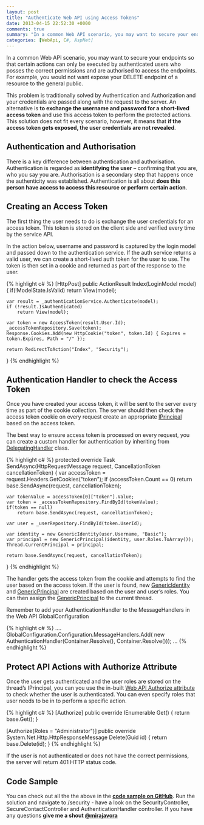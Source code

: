 ```yaml
---
layout: post
title: "Authenticate Web API using Access Tokens"
date: 2013-04-15 22:52:30 +0000
comments: true
summary: "In a common Web API scenario, you may want to secure your endpoints so that certain actions can only be executed by authenticated users who posses the correct permissions and are authorised to access the endpoints. For example, you would not want expose your DELETE endpoint of a resource to the general public.This problem is traditionally solved by Authentication and Authorization and your credentials are passed along with the request to the server. An alternative is to exchange the username and password for a short-lived access token and use this access token to perform the protected actions. This solution does not fit every scenario,  however, it means that if the access token gets exposed, the user credentials are not revealed."
categories: [WebApi, C#, AspNet]
---
```


In a common Web API scenario, you may want to secure your endpoints so that certain actions can only be executed by authenticated users who posses the correct permissions and are authorised to access the endpoints. For example, you would not want expose your DELETE endpoint of a resource to the general public.
<!--more-->

This problem is traditionally solved by Authentication and Authorization and your credentials are passed along with the request to the server. An alternative is **to exchange the username and password for a short-lived access token** and use this access token to perform the protected actions. This solution does not fit every scenario,  however, it means that **if the access token gets exposed, the user credentials are not revealed**. 

Authentication and Authorisation
-------------------

There is a key difference between authentication and authorisation. Authentication is regarded as **identifying the user** – confirming that you are, who you say you are. Authorisation is a secondary step that happens once the authenticity was established. Authentication is all about **does this person have access to access this resource or perform certain action**.

Creating an Access Token
-------------------

The first thing the user needs to do is exchange the user credentials for an access token. This token is stored on the client side and verified every time by the service API.

In the action below, username and password is captured by the login model and passed down to the authentication service. If the auth service returns a valid user, we can create a short-lived auth token for the user to use. The token is then set in a cookie and returned as part of the response to the user.

{% highlight c# %}
[HttpPost]
public ActionResult Index(LoginModel model)
{
    if(!ModelState.IsValid)
        return View(model);
 
    var result = _authenticationService.Authenticate(model);
    if (!result.IsAuthenticated)
        return View(model);
 
    var token = new AccessToken(result.User.Id);
    _accessTokenRepository.Save(token);
    Response.Cookies.Add(new HttpCookie("token", token.Id) { Expires = token.Expires, Path = "/" });
 
    return RedirectToAction("Index", "Security");
}
{% endhighlight %}
 

Authentication Handler to check the Access Token
-------------------

Once you have created your access token, it will be sent to the server every time as part of the cookie collection. The server should then check the access token cookie on every request create an appropriate [IPrincipal](http://msdn.microsoft.com/en-us/library/system.security.principal.iprincipal.aspx) based on the access token.

The best way to ensure access token is processed on every request, you can create a custom handler for authentication by inheriting from [DelegatingHandler](http://msdn.microsoft.com/en-gb/library/system.net.http.delegatinghandler.aspx) class.

{% highlight c# %}
protected override Task<HttpResponseMessage> SendAsync(HttpRequestMessage request, CancellationToken cancellationToken)
{
    var accessToken = request.Headers.GetCookies("token");
    if (accessToken.Count == 0)
        return base.SendAsync(request, cancellationToken);
 
    var tokenValue = accessToken[0]["token"].Value;
    var token = _accessTokenRepository.FindById(tokenValue);
    if(token == null)
        return base.SendAsync(request, cancellationToken);
 
    var user = _userRepository.FindById(token.UserId);
 
    var identity = new GenericIdentity(user.Username, "Basic");
    var principal = new GenericPrincipal(identity, user.Roles.ToArray());
    Thread.CurrentPrincipal = principal;
 
    return base.SendAsync(request, cancellationToken);
}
{% endhighlight %}

The handler gets the access token from the cookie and attempts to find the user based on the access token. If the user is found, new [GenericIdentity](http://msdn.microsoft.com/en-us/library/system.security.principal.genericidentity.aspx) and [GenericPrincipal](http://msdn.microsoft.com/en-us/library/system.security.principal.genericprincipal.aspx) are created based on the user and user’s roles. You can then assign the [GenericPrincipal](http://msdn.microsoft.com/en-us/library/system.security.principal.genericprincipal.aspx) to the current thread.

Remember to add your AuthenticationHandler to the MessageHandlers in the Web API  GlobalConfiguration

{% highlight c# %}
....
GlobalConfiguration.Configuration.MessageHandlers.Add(
    new AuthenticationHandler(Container.Resolve<IAccessTokenRepository>(),
                              Container.Resolve<IUserRepository>()));
...
{% endhighlight %}

Protect API Actions with Authorize Attribute
-------------------

Once the user gets authenticated and the user roles are stored on the thread’s IPrincipal, you can you use the in-built [Web API Authorize attribute](http://msdn.microsoft.com/en-us/library/system.web.http.authorizeattribute.aspx) to check whether the user is authenticated. You can even specify roles that user needs to be in to perform a specific action.

{% highlight c# %}
[Authorize]
public override IEnumerable<Contact> Get()
{
    return base.Get();
}
 
[Authorize(Roles = "Administrator")]
public override System.Net.Http.HttpResponseMessage Delete(Guid id)
{
    return base.Delete(id);
}
{% endhighlight %}

If the user is not authenticated or does not have the correct permissions, the server will return 401 HTTP status code.

Code Sample
-------------------

You can check out all the the above in the **[code sample on GitHub](https://github.com/mirajavora/WebAPISample)**. Run the solution and navigate to /security - have a look on the SecurityController, SecureContactController and AuthenticationHandler controller. If you have any questions **give me a shout [@mirajavora](http://twitter.com/mirajavora)**